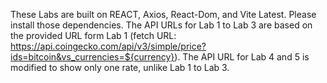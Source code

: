 These Labs are built on REACT, Axios, React-Dom, and Vite Latest.
Please install those dependencies.
The API URLs for Lab 1 to Lab 3 are based on the provided URL form Lab 1 (fetch URL: https://api.coingecko.com/api/v3/simple/price?ids=bitcoin&vs_currencies=${currency}).
The API URL for Lab 4 and 5 is modified to show only one rate, unlike Lab 1 to Lab 3. 
